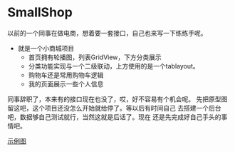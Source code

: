 # SmallShop
以前的一个同事在做电商，想着要一套接口，自己也来写一下练练手呢。
* 就是一个小商城项目
  * 首页拥有轮播图，列表GridView，下方分类展示
  *  分类功能实现与一个二级联动，上方使用的是一个tablayout。
  *  购物车还是常用购物车逻辑
  *  我的页面展示一些个人信息
  
同事辞职了，本来有的接口现在也没了，哎，好不容易有个机会呢。
先把原型图留这吧，这个项目还没怎么开始就给停了。等以后有时间自己
去搭建一个后台吧，数据够自己测试就行，当然这就是后话了。现在
还是先完成好自己手头的事情吧。

[示例图](http://www.songshumall.com/mob)